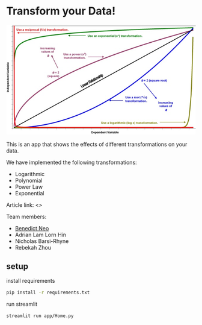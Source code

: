 # Transform your Data!

![Transform your Data!](assets/transformations.jpg)

This is an app that shows the effects of different transformations on your data.

We have implemented the following transformations:

- Logarithmic
- Polynomial
- Power Law
- Exponential

Article link: <>

Team members:

- [Benedict Neo](https://www.linkedin.com/in/benedictneo/)
- Adrian Lam Lorn Hin
- Nicholas Barsi-Rhyne
- Rebekah Zhou

## setup

install requirements

```bash
pip install -r requirements.txt
```

run streamlit

```bash
streamlit run app/Home.py
```

